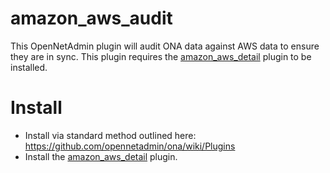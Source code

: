 amazon_aws_audit
=================

This OpenNetAdmin plugin will audit ONA data against AWS data to ensure they are in sync.
This plugin requires the [amazon_aws_detail](https://github.com/opennetadmin/amazon_aws_detail) plugin
to be installed.

Install
=======

* Install via standard method outlined here: https://github.com/opennetadmin/ona/wiki/Plugins
* Install the [amazon_aws_detail](https://github.com/opennetadmin/amazon_aws_detail) plugin.
